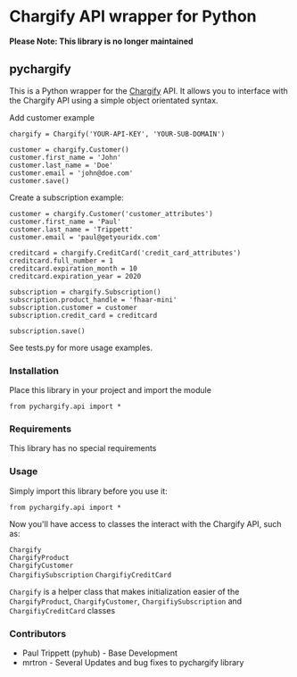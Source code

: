 Chargify API wrapper for Python
===============================

__Please Note: This library is no longer maintained__

pychargify
----------

This is a Python wrapper for the [Chargify](http://chargify.com) API. It allows you to interface
with the Chargify API using a simple object orientated syntax.

Add customer example

    chargify = Chargify('YOUR-API-KEY', 'YOUR-SUB-DOMAIN')
    
    customer = chargify.Customer()
    customer.first_name = 'John'
    customer.last_name = 'Doe'
    customer.email = 'john@doe.com'
    customer.save()

Create a subscription example:

    customer = chargify.Customer('customer_attributes')
    customer.first_name = 'Paul'
    customer.last_name = 'Trippett'
    customer.email = 'paul@getyouridx.com'
    
    creditcard = chargify.CreditCard('credit_card_attributes')
    creditcard.full_number = 1
    creditcard.expiration_month = 10
    creditcard.expiration_year = 2020

    subscription = chargify.Subscription()
    subscription.product_handle = 'fhaar-mini'
    subscription.customer = customer
    subscription.credit_card = creditcard
    
    subscription.save()

See tests.py for more usage examples.


### Installation

Place this library in your project and import the module

    from pychargify.api import *


### Requirements

This library has no special requirements

### Usage

Simply import this library before you use it:

    from pychargify.api import *
    

Now you'll have access to classes the interact with the Chargify API, such as:

`Chargify`  
`ChargifyProduct`  
`ChargifyCustomer`  
`ChargifiySubscription`
`ChargifiyCreditCard`

`Chargify` is a helper class that makes initialization easier of the `ChargifyProduct`, `ChargifyCustomer`,
`ChargifiySubscription` and `ChargifiyCreditCard` classes


### Contributors

* Paul Trippett (pyhub)  - Base Development
* mrtron - Several Updates and bug fixes to pychargify library

